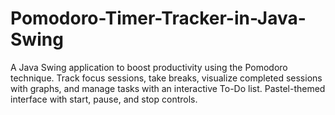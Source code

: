 # Pomodoro-Timer-Tracker-in-Java-Swing
A Java Swing application to boost productivity using the Pomodoro technique. Track focus sessions, take breaks, visualize completed sessions with graphs, and manage tasks with an interactive To-Do list. Pastel-themed interface with start, pause, and stop controls.
